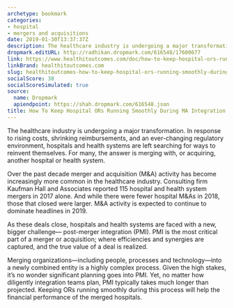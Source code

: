 ```yaml
---
archetype: bookmark
categories:
- hospital
- mergers and acquisitions
date: 2019-01-30T13:37:37Z
description: The healthcare industry is undergoing a major transformation.
dropmark.editURL: http://radhikan.dropmark.com/616548/17600677
link: https://www.healthitoutcomes.com/doc/how-to-keep-hospital-ors-running-smoothly-during-m-a-integration-0001
linkBrand: healthitoutcomes.com
slug: healthitoutcomes-how-to-keep-hospital-ors-running-smoothly-during-ma-integration
socialScore: 38
socialScoreSimulated: true
source:
  name: Dropmark
  apiendpoint: https://shah.dropmark.com/616548.json
title: How To Keep Hospital ORs Running Smoothly During MA Integration
---
```

The healthcare industry is undergoing a major transformation. In response to rising costs, shrinking reimbursements, and an ever-changing regulatory environment, hospitals and health systems are left searching for ways to reinvent themselves. For many, the answer is merging with, or acquiring, another hospital or health system.

Over the past decade merger and acquisition (M&A) activity has become increasingly more common in the healthcare industry. Consulting firm Kaufman Hall and Associates reported 115 hospital and health system mergers in 2017 alone. And while there were fewer hospital M&As in 2018, those that closed were larger. M&A activity is expected to continue to dominate headlines in 2019.

As these deals close, hospitals and health systems are faced with a new, bigger challenge— post-merger integration (PMI). PMI is the most critical part of a merger or acquisition; where efficiencies and synergies are captured, and the true value of a deal is realized.

Merging organizations—including people, processes and technology—into a newly combined entity is a highly complex process. Given the high stakes, it’s no wonder significant planning goes into PMI. Yet, no matter how diligently integration teams plan, PMI typically takes much longer than projected. Keeping ORs running smoothly during this process will help the financial performance of the merged hospitals.

